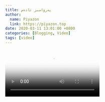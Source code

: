 ```yaml
---
title: پەرۋاسىز ئادەم
author:
  name: Piyazon
  link: https://piyazon.top
date: 2020-03-11 13:01:00 +0800
categories: [Blogging, Video]
tags: [video]
---
```


<style>
@import url(/assets/css/uyghur.css);
</style>

<video id="player" class="weixin_video" playsinline controls poster="https://git.lug.ustc.edu.cn/flame3/images/-/raw/main/old-salon/parwasiz/parwasiz.png"
  wxv="wxv_1246669446048088064" src="">
</video>

